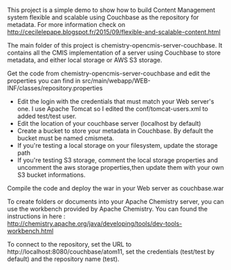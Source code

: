 This project is a simple demo to show how to build Content Management system flexible and scalable using Couchbase as the repository for metadata. For more information check on http://cecilelepape.blogspot.fr/2015/09/flexible-and-scalable-content.html

The main folder of this project is chemistry-opencmis-server-couchbase. It contains all the CMIS implementation of a server using Couchbase to store metadata, and either local storage or AWS S3 storage.

Get the code from chemistry-opencmis-server-couchbase and edit the properties you can find in src/main/webapp/WEB-INF/classes/repository.properties

- Edit the login with the credentials that must match your Web server's one. I use Apache Tomcat so I edited the conf/tomcat-users.xml to added test/test user.
- Edit the location of your couchbase server (localhost by default)
- Create a bucket to store your metadata in Couchbase. By default the bucket must be named cmismeta.
- If you're testing a local storage on your filesystem, update the storage path
- If you're testing S3 storage, comment the local storage properties and uncomment the aws storage properties,then update them with your own S3 bucket informations.

Compile the code and deploy the war in your Web server as couchbase.war

To create folders or documents into your Apache Chemistry server, you can use the workbench provided by Apache Chemistry. You can found the instructions in here : http://chemistry.apache.org/java/developing/tools/dev-tools-workbench.html

To connect to the repository, set the URL to http://localhost:8080/couchbase/atom11, set the credentials (test/test by default) and the repository name (test).
